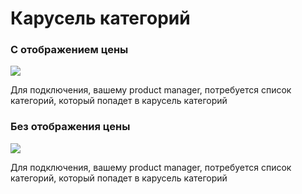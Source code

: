 # Карусель категорий

### С отображением цены

![](<../../.gitbook/assets/photo\_2022-12-27 11.29.24.jpeg>)

Для подключения, вашему product manager, потребуется список категорий, который попадет в карусель категорий



### Без отображения цены

![](<../../.gitbook/assets/photo\_2022-12-27 11.30.08.jpeg>)

Для подключения, вашему product manager, потребуется список категорий, который попадет в карусель категорий
